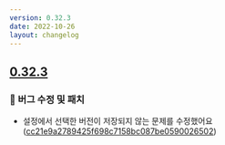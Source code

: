```yaml
---
version: 0.32.3
date: 2022-10-26
layout: changelog
---
```

## [0.32.3](#0.32.3)
### 🐛 버그 수정 및 패치

- 설정에서 선택한 버전이 저장되지 않는 문제를 수정했어요 ([cc21e9a2789425f698c7158bc087be0590026502](https://github.com/Voxelum/x-minecraft-launcher/commit/cc21e9a2789425f698c7158bc087be0590026502))
